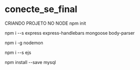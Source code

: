 # conecte_se_final

CRIANDO PROJETO NO NODE
npm init

npm i --s express express-handlebars mongoose body-parser

npm i -g nodemon

npm i --s ejs

npm install --save mysql
